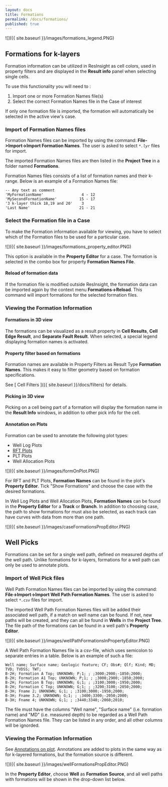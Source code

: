 ```yaml
---
layout: docs
title: Formations
permalink: /docs/formations/
published: true
---
```


![]({{ site.baseurl }}/images/formations_legend.PNG)

## Formations for k-layers

Formation information can be utilized in ResInsight as cell colors, used in property filters and are displayed in the **Result info** panel when selecting single cells.

To use this functionality you will need to :

1. Import one or more Formation Names file(s)
2. Select the correct Formation Names file in the Case of interest

<div class="note info">
If only one formation file is imported, the formation will automatically be selected in the active view's case.
</div>

### Import of Formation Names files

Formation Names files can be imported by using the command: **File->Import->Import Formation Names**.
The user is asked to select _`*.lyr`_ files for import.

The imported Formation Names files are then listed in the **Project Tree** in a folder named **Formations**. 

Formation Names files consists of a list of formation names and their k-range. Below is an example of a Formation Names file:

```
-- Any text as comment
'MyFormationName'                 4 - 12
'MySecondFormationName'          15 - 17
'3 k-layer thick 18,19 and 20'    3
'Last Name'                      21 - 21 
```

### Select the Formation file in a Case
To make the Formation information available for viewing, you have to select which of the Formation files to be used for a particular case.

![]({{ site.baseurl }}/images/formations_property_editor.PNG)

This option is available in the **Property Editor** for a case. The formation is selected in the combo box for property **Formation Names File**.

#### Reload of formation data
If the formation file is modified outside ResInsight, the formation data can be imported again by the context menu **Formations->Reload**. This command will import formations for the selected formation files.

### Viewing the Formation Information

#### Formations in 3D view
The formations can be visualized as a result property in **Cell Results**, **Cell Edge Result**, and **Separate Fault Result**. When selected, a special legend displaying formation names is activated.

#### Property filter based on formations
Formation names are available in Property Filters as Result Type **Formation Names**. This makes it easy to filter geometry based on formation specifications.

See [ Cell Filters ]({{ site.baseurl }}/docs/filters) for details.

#### Picking in 3D view
Picking on a cell being part of a formation will display the formation name in the **Result Info** windows, in addition to other pick info for the cell.

#### <a name="annotationOnPlot">Annotation on Plots</a>
Formation can be used to annotate the following plot types:
- Well Log Plots
- [RFT Plots]({{site.baseurl}}/docs/rftplot)
- PLT Plots
- Well Allocation Plots

![]({{ site.baseurl }}/images/formOnPlot.PNG)

For RFT and PLT Plots, **Formation Names** can be found in the plot's **Property Editor**. Tick "Show Formations" and choose the case with the desired formations. 

In Well Log Plots and Well Allocation Plots, **Formation Names** can be found in the **Property Editor** for a **Track** or **Branch**. In addition to choosing case, the path to show formations for must also be selected, as each track can have curves with data from more than one path.

![]({{ site.baseurl }}/images/caseFormationsPropEditor.PNG)

## Well Picks
Formations can be set for a single well path, defined on measured depths of the well path. Unlike formations for k-layers, formations for a well path can only be used to annotate plots.

### Import of Well Pick files

Well Path Formation Names files can be imported by using the command: **File->Import->Import Well Path Formation Names**.
The user is asked to select _`*.csv`_ files for import.

The imported Well Path Formation Names files will be added their associated well path, if a match on well name can be found. If not, new paths will be created, and they can all be found in **Wells** in the **Project Tree**. The file path of the formations can be found in a well path's **Property Editor**.

![]({{ site.baseurl }}/images/wellPathFormationsInPropertyEditor.PNG)

A Well Path Formation Names file is a csv-file, which uses semicolon to separate entries in a table. Below is an example of such a file:

```
Well name; Surface name; Geologic feature; CF; Obs#; Qlf; Kind; MD; TVD; TVDSS; TWT;
B-2H; Formation A Top; UNKNOWN; P;1; ; ;3000;2900;-1850;2000;
B-2H; Formation A1 Top; UNKNOWN; P;1; ; ;3000;2900;-1850;2000; 
B-2H; Formation B Top; UNKNOWN; G;1; ; ;3100;3000;-1950;2000;
B-2H; Formation C Top; UNKNOWN; G;1; ; ;3200;3100;-2050;2000;
B-3H; Fname 2; UNKNOWN; G;1; ; ;3100;3000;-1950;2000;
B-3H; Fname 3.2; UNKNOWN; G;1; ; ;3400;3300;-2050;2000;
B-3H; Fname 4; UNKNOWN; G;1; ; ;3440;3340;-2060;2010;
```

The file must have the columns "Well name", "Surface name" (i.e. formation name) and "MD" (i.e. measured depth) to be regarded as a Well Path Formation Names file. They can be listed in any order, and all other columns will be ignorded.

### Viewing the Formation Information
See [Annotations on plot](#annotationOnPlot). Annotations are added to plots in the same way as for k-layered formations, but the formation source is different.

![]({{ site.baseurl }}/images/wellFormationsPropEditor.PNG)

In the **Property Editor**, choose **Well** as **Formation Source**, and all well paths with formations will be shown in the drop-down list below.
